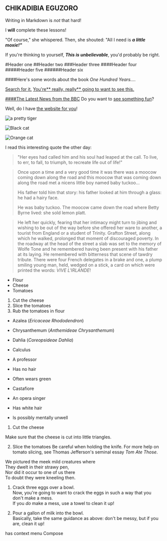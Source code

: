## CHIKADIBIA EGUZORO

Writing in Markdown is _not_ that hard!

I **will** complete these lessons!

"Of course," she whispered. Then, she shouted: "All I need is _**a little moxie!"**_

If you're thinking to yourself, **_This is unbelievable_**, you'd probably be right.

#Header one
##Header two
###Header three
####Header four
#####Header five
######Header six

####Here's some words about the book _One Hundred Years..._.

[Search for it.](www.google.com)
[You're** really, really** going to want to see this.](www.dailykitten.com)

[####The Latest News from the BBC](www.bbc.com/news)
Do you want to [see something fun][a fun place]?

 

Well, do I have [the website for you][another fun place]!

 

[a fun place]:www.zombo.com
[another fun place]: www.stumbleupon.com

 

![a pretty tiger](https://upload.wikimedia.org/wikipedia/commons/5/56/Tiger.50.jpg)

 

![Black cat][Black]

 

![Orange cat][Orange]

 

[Black]: https://upload.wikimedia.org/wikipedia/commons/a/a3/81_INF_DIV_SSI.jpg

 

[Orange]:http://icons.iconarchive.com/icons/google/noto-emoji-animals-nature/256/22221-cat-icon.png

 

I read this interesting quote the other day:

 

>"Her eyes had called him and his soul had leaped at the call. To live, to err, to fall, to triumph, to recreate life out of life!"

 

 

>Once upon a time and a very good time it was there was a moocow coming down along the road and this moocow that was coming down along the road met a nicens little boy named baby tuckoo...
>
>His father told him that story: his father looked at him through a glass: he had a hairy face.
>
>He was baby tuckoo. The moocow came down the road where Betty Byrne lived: she sold lemon platt.

 

>He left her quickly, fearing that her intimacy might turn to jibing and wishing to be out of the way before she offered her ware to another, a tourist from England or a student of Trinity. Grafton Street, along which he walked, prolonged that moment of discouraged poverty. In the roadway at the head of the street a slab was set to the memory of Wolfe Tone and he remembered having been present with his father at its laying. He remembered with bitterness that scene of tawdry tribute. There were four French delegates in a brake and one, a plump smiling young man, held, wedged on a stick, a card on which were printed the words: _VIVE L'IRLANDE_!

 

* Flour 
* Cheese
* Tomatoes

 

1. Cut the cheese 
2. Slice the tomatoes
3. Rub the tomatoes in flour

 

* Azalea (_Ericaceae Rhododendron_)
* Chrysanthemum (_Anthemideae Chrysanthemum_)
* Dahlia (_Coreopsideae Dahlia_)

 

* Calculus
* A professor
* Has no hair 
* Often wears green
* Castafiore 
* An opera singer 
* Has white hair 
* Is possibly mentally unwell

1. Cut the cheese

Make sure that the cheese is cut into little triangles.

2. Slice the tomatoes
Be careful when holding the knife.
For more help on tomato slicing, see Thomas Jefferson's    seminal essay _Tom Ate Those_.

We pictured the meek mild creatures where  
They dwelt in their strawy pen,  
Nor did it occur to one of us there  
To doubt they were kneeling then.

1. Crack three eggs over a bowl.  
Now, you're going to want to crack the eggs in such a  way that you don't make a mess.  
If you _do_ make a mess, use a towel to clean it up!

2. Pour a gallon of milk into the bowl.  
Basically, take the same guidance as above: don't be messy, but if you are, clean it up!

has context menu
Compose
